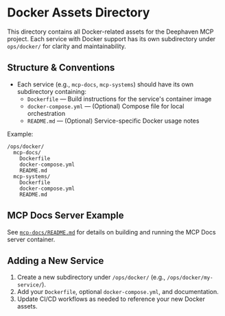 # Docker Assets Directory

This directory contains all Docker-related assets for the Deephaven MCP project. Each service with Docker support has its own subdirectory under `ops/docker/` for clarity and maintainability.

## Structure & Conventions

- Each service (e.g., `mcp-docs`, `mcp-systems`) should have its own subdirectory containing:
  - `Dockerfile` — Build instructions for the service's container image
  - `docker-compose.yml` — (Optional) Compose file for local orchestration
  - `README.md` — (Optional) Service-specific Docker usage notes

Example:

```
/ops/docker/
  mcp-docs/
    Dockerfile
    docker-compose.yml
    README.md
  mcp-systems/
    Dockerfile
    docker-compose.yml
    README.md
```

## MCP Docs Server Example
See [`mcp-docs/README.md`](mcp-docs/README.md) for details on building and running the MCP Docs server container.

## Adding a New Service
1. Create a new subdirectory under `/ops/docker/` (e.g., `/ops/docker/my-service/`).
2. Add your `Dockerfile`, optional `docker-compose.yml`, and documentation.
3. Update CI/CD workflows as needed to reference your new Docker assets.
